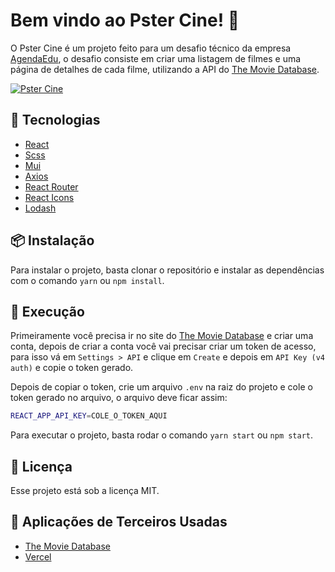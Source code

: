 # Bem vindo ao **Pster Cine**! 🎥
O Pster Cine é um projeto feito para um desafio técnico da empresa [AgendaEdu](https://agendaedu.com/), o desafio consiste em criar uma listagem de filmes e uma página de detalhes de cada filme, utilizando a API do [The Movie Database](https://www.themoviedb.org/).

[![Pster Cine](./PsterCine.gif)](https://pster-cine.vercel.app/)

## 🚀 Tecnologias
- [React](https://reactjs.org/)
- [Scss](https://sass-lang.com/)
- [Mui](https://mui.com/pt/)
- [Axios](https://axios-http.com/ptbr/docs/intro)
- [React Router](https://reactrouter.com/)
- [React Icons](https://react-icons.github.io/react-icons/)
- [Lodash](https://lodash.com/)

## 📦 Instalação
Para instalar o projeto, basta clonar o repositório e instalar as dependências com o comando `yarn` ou `npm install`.

## 🚀 Execução
Primeiramente você precisa ir no site do [The Movie Database](https://www.themoviedb.org/) e criar uma conta, depois de criar a conta você vai precisar criar um token de acesso, para isso vá em `Settings > API` e clique em `Create` e depois em `API Key (v4 auth)` e copie o token gerado.

Depois de copiar o token, crie um arquivo `.env` na raiz do projeto e cole o token gerado no arquivo, o arquivo deve ficar assim:

```bash
REACT_APP_API_KEY=COLE_O_TOKEN_AQUI
```

Para executar o projeto, basta rodar o comando `yarn start` ou `npm start`.

## 📝 Licença
Esse projeto está sob a licença MIT.

## 📝 Aplicações de Terceiros Usadas
- [The Movie Database](https://www.themoviedb.org/)
- [Vercel](https://vercel.com/)